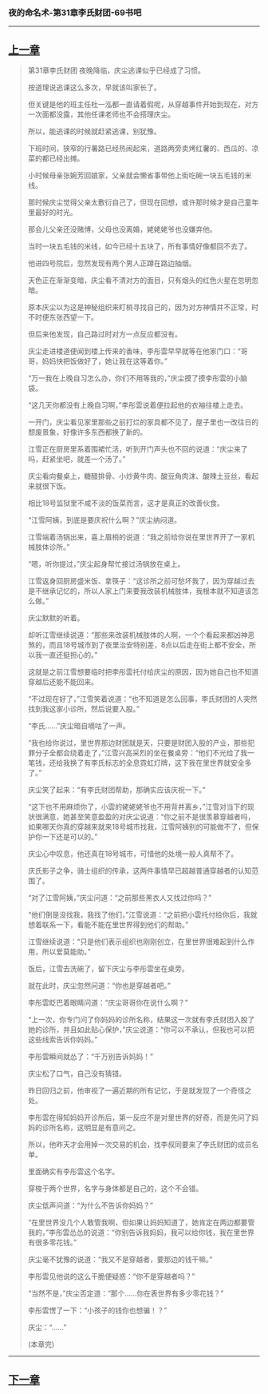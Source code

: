 ### 夜的命名术-第31章李氏财团-69书吧

--------
[上一章](./06ab8a4b47dde258e2f5fa6b1b889dbf.md)
--------


>
>
>
>第31章李氏财团
>夜晚降临，庆尘逃课似乎已经成了习惯。
>
>按道理说逃课这么多次，早就该叫家长了。
>
>但关键是他的班主任杜一泓都一直请着假呢，从穿越事件开始到现在，对方一次面都没露，其他任课老师也不会搭理庆尘。
>
>所以，能逃课的时候就赶紧逃课，别犹豫。
>
>下班时间，狭窄的行署路已经热闹起来，道路两旁卖烤红薯的、西瓜的、凉菜的都已经出摊。
>
>小时候母亲张婉芳回娘家，父亲就会懒省事带他上街吃碗一块五毛钱的米线。
>
>那时候庆尘觉得父亲太敷衍自己了，但现在回想，或许那时候才是自己童年里最好的时光。
>
>那会儿父亲还没赌博，父母也没离婚，姥姥姥爷也没嫌弃他。
>
>当时一块五毛钱的米线，如今已经十五块了，所有事情好像都回不去了。
>
>他进四号院后，忽然发现有两个男人正蹲在路边抽烟。
>
>天色正在渐渐变暗，庆尘看不清对方的面目，只有烟头的红色火星在忽明忽暗。
>
>原本庆尘以为这是神秘组织来盯梢寻找自己的，因为对方神情并不正常，时不时便东张西望一下。
>
>但后来他发现，自己路过时对方一点反应都没有。
>
>庆尘走进楼道便闻到楼上传来的香味，李彤雲早早就等在他家门口：“哥哥，妈妈快把饭做好了，她让我在这等着你。”
>
>“万一我在上晚自习怎么办，你们不用等我的，”庆尘摸了摸李彤雲的小脑袋。
>
>“这几天你都没有上晚自习啊，”李彤雲说着便拉起他的衣袖往楼上走去。
>
>一开门，庆尘看见家里那些之前打烂的家具都不见了，屋子里也一改往日的颓废景象，好像许多东西都换了新的。
>
>江雪正在厨房里系着围裙忙活，听到开门声头也不回的说道：“庆尘来了吗，赶紧坐吧，就差一个汤了。”
>
>庆尘看向餐桌上，糖醋排骨、小炒黄牛肉、酸豆角肉沫、酸辣土豆丝，看起来就很下饭。
>
>相比18号监狱里不咸不淡的饭菜而言，这才是真正的改善伙食。
>
>“江雪阿姨，到底是要庆祝什么啊？”庆尘纳闷道。
>
>江雪端着汤锅出来，喜上眉梢的说道：“我之前给你说在里世界开了一家机械肢体诊所。”
>
>“嗯，听你提过，”庆尘起身帮忙接过汤锅放在桌上。
>
>江雪返身回厨房盛米饭、拿筷子：“这诊所之前可愁坏我了，因为穿越过去是不继承记忆的，所以人家上门来要我改装机械肢体，我根本就不知道该怎么做。”
>
>庆尘默默的听着。
>
>却听江雪继续说道：“那些来改装机械肢体的人啊，一个个看起来都凶神恶煞的，而且18号城市到了夜里治安特别差，8点以后走在街上都不安全，所以我一直还挺担心的。”
>
>这就是之前江雪想要临时把李彤雲托付给庆尘的原因，因为她自己也不知道穿越后还能不能回来。
>
>“不过现在好了，”江雪笑着说道：“也不知道是怎么回事，李氏财团的人突然找到我这家小诊所，然后说要入股。”
>
>“李氏……”庆尘暗自嘀咕了一声。
>
>“我也给你说过，里世界那边财团就是天，只要是财团入股的产业，那些犯罪分子全都会绕着走了，”江雪兴高采烈的坐在餐桌旁：“他们不光给了我一笔钱，还给我换了有李氏标志的全息霓虹灯牌，这下我在里世界就安全多了。”
>
>庆尘笑了起来：“有李氏财团帮助，那确实应该庆祝一下。”
>
>“这下也不用麻烦你了，小雲的姥姥姥爷也不用背井离乡，”江雪对当下的现状很满意，她甚至笑意盈盈的对庆尘说道：“你之前不是很羡慕穿越者吗，如果哪天你真的穿越来就来18号城市找我，江雪阿姨别的可能做不了，但保护你一下还是可以的。”
>
>庆尘心中叹息，他还真在18号城市，可惜他的处境一般人真帮不了。
>
>庆氏影子之争，骑士组织的传承，这两件事情早已超越普通穿越者的认知范围了。
>
>“对了江雪阿姨，”庆尘问道：“之前那些黑衣人又找过你吗？”
>
>“他们倒是没找我，我找了他们，”江雪说道：“之前把小雲托付给你后，我就想着联系一下，看能不能在里世界得到他们的帮助。”
>
>江雪继续说道：“只是他们表示组织也刚刚创立，在里世界很难起到什么作用，所以爱莫能助。”
>
>饭后，江雪去洗碗了，留下庆尘与李彤雲坐在桌旁。
>
>就在此时，庆尘忽然问道：“你也是穿越者吧。”
>
>李彤雲眨巴着眼睛问道：“庆尘哥哥你在说什么啊？”
>
>“上一次，你专门问了你妈妈的诊所名称，结果这一次就有李氏财团入股了她的诊所，并且如此贴心保护，”庆尘说道：“你可以不承认，但我也可以把这些线索告诉你妈妈。”
>
>李彤雲瞬间就怂了：“千万别告诉妈妈！”
>
>庆尘松了口气，自己没有猜错。
>
>昨日回归之前，他审视了一遍近期的所有记忆，于是就发现了一个奇怪之处。
>
>李彤雲在得知妈妈开诊所后，第一反应不是对里世界的好奇，而是先问了妈妈的诊所名称，这明显是有意问之。
>
>所以，他昨天才会用掉一次交易的机会，找李叔同要来了李氏财团的成员名单。
>
>里面确实有李彤雲这个名字。
>
>穿梭于两个世界，名字与身体都是自己的，这个不会错。
>
>庆尘低声问道：“为什么不告诉你妈妈？”
>
>“在里世界没几个人敢管我啊，但如果让妈妈知道了，她肯定在两边都要管我的，”李彤雲怂怂的说道：“你别告诉我妈妈，我可以给你钱，我在里世界有很多零花钱。”
>
>庆尘毫不犹豫的说道：“我又不是穿越者，要那边的钱干嘛。”
>
>李彤雲见他说的这么干脆便疑惑：“你不是穿越者吗？”
>
>“当然不是，”庆尘否定道：“那个……你在表世界有多少零花钱？”
>
>李彤雲愣了一下：“小孩子的钱你也想骗！？”
>
>庆尘：“……”
>
>(本章完)
>
>

--------
[下一章](./88eb6fec7833d40492b0585b169a4784.md)
--------
